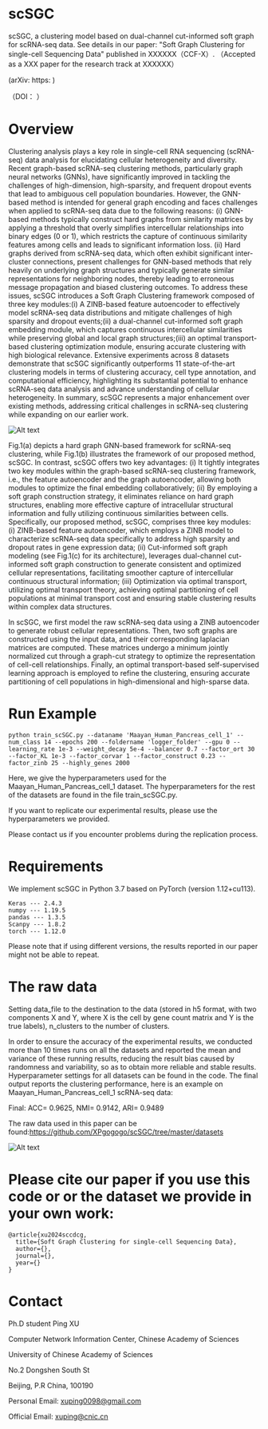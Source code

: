 # scSGC
scSGC, a clustering model based on dual-channel cut-informed soft graph for scRNA-seq data. See details in our paper: "Soft Graph Clustering for single-cell Sequencing Data" published in XXXXXX（CCF-X）.
（Accepted as a XXX paper for the research track at XXXXXX）

(arXiv: https:    )

（DOI：      ）


# Overview
Clustering analysis plays a key role in single-cell RNA sequencing (scRNA-seq) data analysis for elucidating cellular heterogeneity and diversity. Recent graph-based scRNA-seq clustering methods, particularly graph neural networks (GNNs), have significantly improved in tackling the challenges of high-dimension, high-sparsity, and frequent dropout events that lead to ambiguous cell population boundaries. However, the GNN-based method is intended for general graph encoding and faces challenges when applied to scRNA-seq data due to the following reasons: (i) GNN-based methods typically construct hard graphs from similarity matrices by applying a threshold that overly simplifies intercellular relationships into binary edges (0 or 1), which restricts the capture of continuous similarity features among cells and leads to significant information loss. (ii) Hard graphs derived from scRNA-seq data, which often exhibit significant inter-cluster connections, present challenges for GNN-based methods that rely heavily on underlying graph structures and typically generate similar representations for neighboring nodes, thereby leading to erroneous message propagation and biased clustering outcomes. 
To address these issues, scSGC introduces a Soft Graph Clustering framework composed of three key modules:(i) A ZINB-based feature autoencoder to effectively model scRNA-seq data distributions and mitigate challenges of high sparsity and dropout events;(ii) a dual-channel cut-informed soft graph embedding module, which captures continuous intercellular similarities while preserving global and local graph structures;(iii) an optimal transport-based clustering optimization module, ensuring accurate clustering with high biological relevance. 
Extensive experiments across 8 datasets demonstrate that scSGC significantly outperforms 11 state-of-the-art clustering models in terms of clustering accuracy, cell type annotation, and computational efficiency, highlighting its substantial potential to enhance scRNA-seq data analysis and advance understanding of cellular heterogeneity.
In summary, scSGC represents a major enhancement over existing methods, addressing critical challenges in scRNA-seq clustering while expanding on our earlier work.

![Alt text](scSGC/figure/Overview.png)

Fig.1(a) depicts a hard graph GNN-based framework for scRNA-seq clustering, while Fig.1(b) illustrates the framework of our proposed method, scSGC.
In contrast, scSGC offers two key advantages: (i) It tightly integrates two key modules within the graph-based scRNA-seq clustering framework, i.e., the feature autoencoder and the graph autoencoder, allowing both modules to optimize the final embedding collaboratively; (ii) By employing a soft graph construction strategy, it eliminates reliance on hard graph structures, enabling more effective capture of intracellular structural information and fully utilizing continuous similarities between cells.
Specifically, our proposed method, scSGC, comprises three key modules: (i) ZINB-based feature autoencoder, which employs a ZINB model to characterize scRNA-seq data specifically to address high sparsity and dropout rates in gene expression data; (ii) Cut-informed soft graph modeling (see Fig.1(c) for its architecture), leverages dual-channel cut-informed soft graph construction to generate consistent and optimized cellular representations, facilitating smoother capture of intercellular continuous structural information; (iii) Optimization via optimal transport, utilizing optimal transport theory, achieving optimal partitioning of cell populations at minimal transport cost and ensuring stable clustering results within complex data structures. 

In scSGC, we first model the raw scRNA-seq data using a ZINB autoencoder to generate robust cellular representations. Then, two soft graphs are constructed using the input data, and their corresponding laplacian matrices are computed. These matrices undergo a minimum jointly normalized cut through a graph-cut strategy to optimize the representation of cell-cell relationships. Finally, an optimal transport-based self-supervised learning approach is employed to refine the clustering, ensuring accurate partitioning of cell populations in high-dimensional and high-sparse data. 


# Run Example
```shell
python train_scSGC.py --dataname 'Maayan_Human_Pancreas_cell_1' --num_class 14 --epochs 200 --foldername 'logger_folder' --gpu 0 --learning_rate 1e-3 --weight_decay 5e-4 --balancer 0.7 --factor_ort 30 --factor_KL 1e-3 --factor_corvar 1 --factor_construct 0.23 --factor_zinb 25 --highly_genes 2000
```
Here, we give the hyperparameters used for the Maayan_Human_Pancreas_cell_1 dataset. The hyperparameters for the rest of the datasets are found in the file train_scSGC.py.

If you want to replicate our experimental results, please use the hyperparameters we provided.

Please contact us if you encounter problems during the replication process.

# Requirements
We implement scSGC in Python 3.7 based on PyTorch (version 1.12+cu113).

```shell
Keras --- 2.4.3
numpy --- 1.19.5
pandas --- 1.3.5
Scanpy --- 1.8.2
torch --- 1.12.0
```

Please note that if using different versions, the results reported in our paper might not be able to repeat.

# The raw data
Setting data_file to the destination to the data (stored in h5 format, with two components X and Y, where X is the cell by gene count matrix and Y is the true labels), n_clusters to the number of clusters.

In order to ensure the accuracy of the experimental results, we conducted more than 10 times runs on all the datasets and reported the mean and variance of these running results, reducing the result bias caused by randomness and variability, so as to obtain more reliable and stable results. Hyperparameter settings for all datasets can be found in the code.
The final output reports the clustering performance, here is an example on Maayan_Human_Pancreas_cell_1 scRNA-seq data:

Final: ACC= 0.9625, NMI= 0.9142, ARI= 0.9489

The raw data used in this paper can be found:https://github.com/XPgogogo/scSGC/tree/master/datasets

![Alt text](scSGC/figure/Clustering_performances.png)

# Please cite our paper if you use this code or or the dataset we provide in your own work:

```
@article{xu2024sccdcg,
  title={Soft Graph Clustering for single-cell Sequencing Data},
  author={},
  journal={},
  year={}
}
```

# Contact
Ph.D student Ping XU

Computer Network Information Center, Chinese Academy of Sciences

University of Chinese Academy of Sciences

No.2 Dongshen South St

Beijing, P.R China, 100190

Personal Email: xuping0098@gmail.com

Official Email: xuping@cnic.cn
